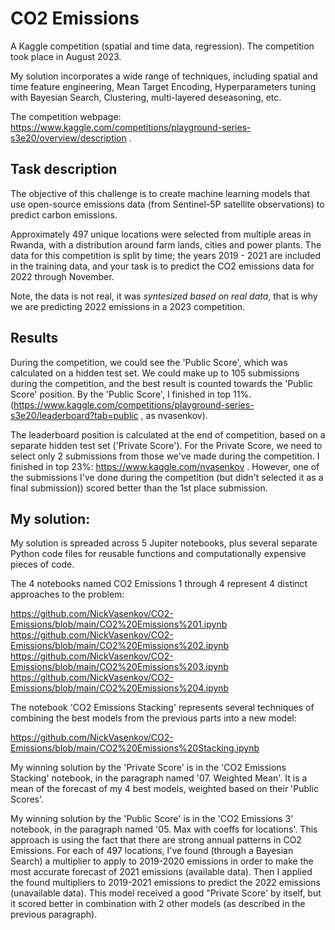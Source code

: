 # CO2 Emissions
 A Kaggle competition (spatial and time data, regression). The competition took place in August 2023.

My solution incorporates a wide range of techniques, including spatial and time feature engineering, Mean Target Encoding, Hyperparameters tuning with Bayesian Search, Clustering, multi-layered deseasoning, etc.

The competition webpage: https://www.kaggle.com/competitions/playground-series-s3e20/overview/description .

 ## Task description

The objective of this challenge is to create machine learning models that use open-source emissions data (from Sentinel-5P satellite observations) to predict carbon emissions.

Approximately 497 unique locations were selected from multiple areas in Rwanda, with a distribution around farm lands, cities and power plants. The data for this competition is split by time; the years 2019 - 2021 are included in the training data, and your task is to predict the CO2 emissions data for 2022 through November.

Note, the data is not real, it was *syntesized based on real data*, that is why we are predicting 2022 emissions in a 2023 competition.

## Results

During the competition, we could see the 'Public Score', which was calculated on a hidden test set. We could make up to 105 submissions during the competition, and the best result is counted towards the 'Public Score' position. By the 'Public Score', I finished in top 11%. (https://www.kaggle.com/competitions/playground-series-s3e20/leaderboard?tab=public , as nvasenkov).

The leaderboard position is calculated at the end of competition, based on a separate hidden test set ('Private Score'). For the Private Score, we need to select only 2 submissions from those we've made during the competition. I finished in top 23%: https://www.kaggle.com/nvasenkov . However, one of the submissions I've done during the competition (but didn't selected it as a final submission)) scored better than the 1st place submission.

## My solution:

My solution is spreaded across 5 Jupiter notebooks, plus several separate Python code files for reusable functions and computationally expensive pieces of code.

The 4 notebooks named CO2 Emissions 1 through 4 represent 4 distinct approaches to the problem:

https://github.com/NickVasenkov/CO2-Emissions/blob/main/CO2%20Emissions%201.ipynb
https://github.com/NickVasenkov/CO2-Emissions/blob/main/CO2%20Emissions%202.ipynb
https://github.com/NickVasenkov/CO2-Emissions/blob/main/CO2%20Emissions%203.ipynb
https://github.com/NickVasenkov/CO2-Emissions/blob/main/CO2%20Emissions%204.ipynb

The notebook 'CO2 Emissions Stacking' represents several techniques of combining the best models from the previous parts into a new model:

https://github.com/NickVasenkov/CO2-Emissions/blob/main/CO2%20Emissions%20Stacking.ipynb

My winning solution by the 'Private Score' is in the 'CO2 Emissions Stacking' notebook, in the paragraph named '07. Weighted Mean'. It is a mean of the forecast of my 4 best models, weighted based on their 'Public Scores'.

My winning solution by the 'Public Score' is in the 'CO2 Emissions 3' notebook, in the paragraph named '05. Max with coeffs for locations'. This approach is using the fact that there are strong annual patterns in CO2 Emissions. For each of 497 locations, I've found (through a Bayesian Search) a multiplier to apply to 2019-2020 emissions in order to make the most accurate forecast of 2021 emissions (available data). Then I applied the found multipliers to 2019-2021 emissions to predict the 2022 emissions (unavailable data). This model received a good "Private Score' by itself, but it scored better in combination with 2 other models (as described in the previous paragraph).

